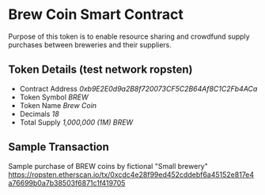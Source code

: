 # Brew Coin Smart Contract

Purpose of this token is to enable resource sharing and crowdfund supply purchases between breweries and their suppliers.

## Token Details (test network ropsten)

* Contract Address *0xb9E2E0d9a2B8f720073CF5C2B64Af8C1C2Fb4ACa*
* Token Symbol *BREW*
* Token Name *Brew Coin*
* Decimals *18*
* Total Supply *1,000,000 (1M) BREW*

## Sample Transaction

Sample purchase of BREW coins by fictional "Small brewery"
https://ropsten.etherscan.io/tx/0xcdc4e28f99ed452cddebf6a45152e817e4a76699b0a7b38503f6871c1f419705